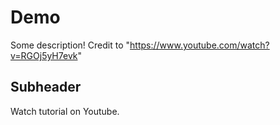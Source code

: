 # Demo

Some description!
Credit to "https://www.youtube.com/watch?v=RGOj5yH7evk"

## Subheader

Watch tutorial on Youtube.
